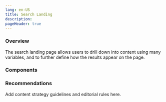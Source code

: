 ```yaml
---
lang: en-US
title: Search Landing
description:
pageHeader: true
---
```


### Overview
The search landing page allows users to drill down into content using many variables, and to further define how the results appear on the page.

### Components
<PreviewImage :image="$withBase('/images/search-landing.png')" :contents="[{ x: 0, y: 0, title: 'Header', text: 'Search landing header' }, { x: 0, y: 3, title: 'Section banner', text: 'Search landing Section banner' }, { title: 'Heading ', text: 'Search landing Heading '}, { title: 'Tag', text: 'Search landing tag' }, { x: 10, y: 14, title: 'Search ', text: 'Search landing Search ' }, { x: 0, y: 20, title: 'Filter group', text: 'Search landing Filter group' }, { x: 25, y: 21, title: 'Sort container (dropdown) ', text: 'Search landing Sort container (dropdown) '}, { x: 90, y: 21, title: 'Pagination (top)', text: 'Search landing pagination (top)'}, { x: 25, y: 42, title: 'Search landing card  ', text: 'Search landing Search landing card'}, { x: 25, y: 79, title: 'Pagination (bottom)', text: 'Search landing Pagination (bottom)' }, { x: 0, y: 90, title: 'Global footer', text: 'Search landing Global footer' }]">
<template #code>
<CodeGroup>
  <CodeGroupItem title="HTML">

```html
```

  </CodeGroupItem>
</CodeGroup>
</template>
</PreviewImage>

### Recommendations
Add content strategy guidelines and editorial rules here.
